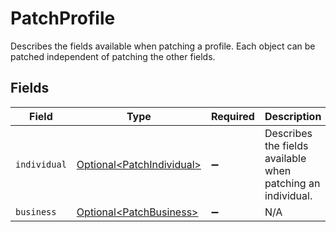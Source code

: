 # PatchProfile

Describes the fields available when patching a profile.
Each object can be patched independent of patching the other fields.


## Fields

| Field                                                                    | Type                                                                     | Required                                                                 | Description                                                              |
| ------------------------------------------------------------------------ | ------------------------------------------------------------------------ | ------------------------------------------------------------------------ | ------------------------------------------------------------------------ |
| `individual`                                                             | [Optional\<PatchIndividual>](../../models/components/PatchIndividual.md) | :heavy_minus_sign:                                                       | Describes the fields available when patching an individual.              |
| `business`                                                               | [Optional\<PatchBusiness>](../../models/components/PatchBusiness.md)     | :heavy_minus_sign:                                                       | N/A                                                                      |